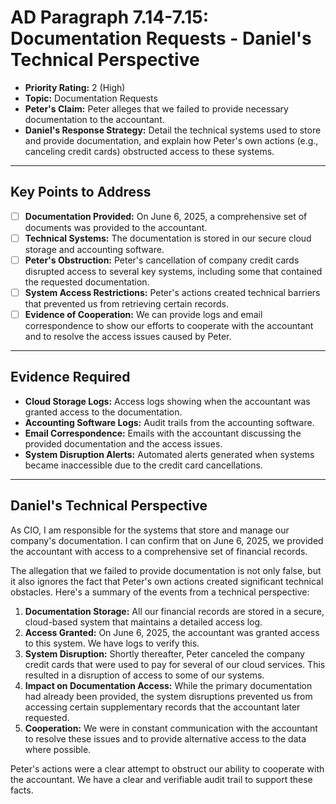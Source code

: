 # AD Paragraph 7.14-7.15: Documentation Requests - Daniel's Technical Perspective

- **Priority Rating:** 2 (High)
- **Topic:** Documentation Requests
- **Peter's Claim:** Peter alleges that we failed to provide necessary documentation to the accountant.
- **Daniel's Response Strategy:** Detail the technical systems used to store and provide documentation, and explain how Peter's own actions (e.g., canceling credit cards) obstructed access to these systems.

---

## Key Points to Address

- [ ] **Documentation Provided:** On June 6, 2025, a comprehensive set of documents was provided to the accountant.
- [ ] **Technical Systems:** The documentation is stored in our secure cloud storage and accounting software.
- [ ] **Peter's Obstruction:** Peter's cancellation of company credit cards disrupted access to several key systems, including some that contained the requested documentation.
- [ ] **System Access Restrictions:** Peter's actions created technical barriers that prevented us from retrieving certain records.
- [ ] **Evidence of Cooperation:** We can provide logs and email correspondence to show our efforts to cooperate with the accountant and to resolve the access issues caused by Peter.

---

## Evidence Required

- **Cloud Storage Logs:** Access logs showing when the accountant was granted access to the documentation.
- **Accounting Software Logs:** Audit trails from the accounting software.
- **Email Correspondence:** Emails with the accountant discussing the provided documentation and the access issues.
- **System Disruption Alerts:** Automated alerts generated when systems became inaccessible due to the credit card cancellations.

---

## Daniel's Technical Perspective

As CIO, I am responsible for the systems that store and manage our company's documentation. I can confirm that on June 6, 2025, we provided the accountant with access to a comprehensive set of financial records.

The allegation that we failed to provide documentation is not only false, but it also ignores the fact that Peter's own actions created significant technical obstacles. Here's a summary of the events from a technical perspective:

1.  **Documentation Storage:** All our financial records are stored in a secure, cloud-based system that maintains a detailed access log.
2.  **Access Granted:** On June 6, 2025, the accountant was granted access to this system. We have logs to verify this.
3.  **System Disruption:** Shortly thereafter, Peter canceled the company credit cards that were used to pay for several of our cloud services. This resulted in a disruption of access to some of our systems.
4.  **Impact on Documentation Access:** While the primary documentation had already been provided, the system disruptions prevented us from accessing certain supplementary records that the accountant later requested.
5.  **Cooperation:** We were in constant communication with the accountant to resolve these issues and to provide alternative access to the data where possible.

Peter's actions were a clear attempt to obstruct our ability to cooperate with the accountant. We have a clear and verifiable audit trail to support these facts.
